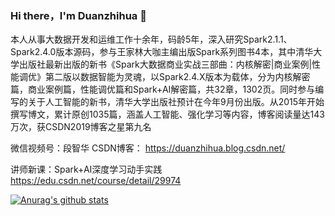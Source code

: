 ### Hi there，I'm Duanzhihua 👋
本人从事大数据开发和运维工作十余年，码龄5年，深入研究Spark2.1.1、Spark2.4.0版本源码，参与王家林大咖主编出版Spark系列图书4本，其中清华大学出版社最新出版的新书《Spark大数据商业实战三部曲：内核解密|商业案例|性能调优》第二版以数据智能为灵魂，以Spark2.4.X版本为载体，分为内核解密篇，商业案例篇，性能调优篇和Spark+AI解密篇，共32章，1302页。同时参与编写的关于人工智能的新书，清华大学出版社预计在今年9月份出版。从2015年开始撰写博文，累计原创1035篇，涵盖人工智能、强化学习等内容，博客阅读量达143万次，获CSDN2019博客之星第九名

微信视频号：段智华
CSDN博客： https://duanzhihua.blog.csdn.net/

讲师新课：Spark+AI深度学习动手实践 https://edu.csdn.net/course/detail/29974
 
 
<!--
**duanzhihua/duanzhihua** is a ✨ _special_ ✨ repository because its `README.md` (this file) appears on your GitHub profile.

Here are some ideas to get you started:

- 🔭 I’m currently working on ...
- 🌱 I’m currently learning ...
- 👯 I’m looking to collaborate on ...
- 🤔 I’m looking for help with ...
- 💬 Ask me about ...
- 📫 How to reach me: ...
- 😄 Pronouns: ...
- ⚡ Fun fact: ...
-->
[![Anurag's github stats](https://github-readme-stats.vercel.app/api?username=duanzhihua)](https://github.com/anuraghazra/github-readme-stats)
 
